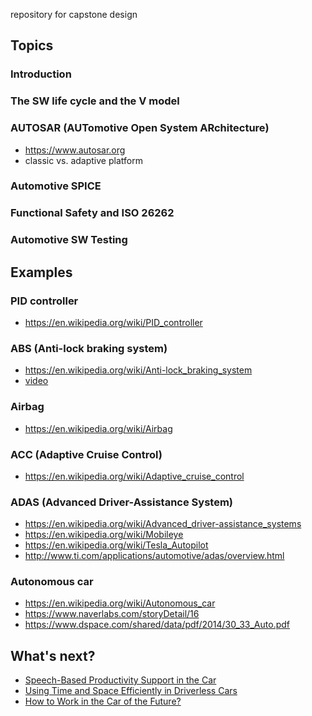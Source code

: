 repository for capstone design

## Topics

### Introduction

### The SW life cycle and the V model

### AUTOSAR (AUTomotive Open System ARchitecture)
* https://www.autosar.org
* classic vs. adaptive platform

### Automotive SPICE 

### Functional Safety and ISO 26262

### Automotive SW Testing

## Examples
### PID controller
* https://en.wikipedia.org/wiki/PID_controller


### ABS (Anti-lock braking system)
* https://en.wikipedia.org/wiki/Anti-lock_braking_system
* [video](https://youtu.be/ru4JIZ-x8yo)

### Airbag
* https://en.wikipedia.org/wiki/Airbag

### ACC (Adaptive Cruise Control)
* https://en.wikipedia.org/wiki/Adaptive_cruise_control

### ADAS (Advanced Driver-Assistance System)
* https://en.wikipedia.org/wiki/Advanced_driver-assistance_systems
* https://en.wikipedia.org/wiki/Mobileye
* https://en.wikipedia.org/wiki/Tesla_Autopilot
* http://www.ti.com/applications/automotive/adas/overview.html

### Autonomous car
* https://en.wikipedia.org/wiki/Autonomous_car
* https://www.naverlabs.com/storyDetail/16
* https://www.dspace.com/shared/data/pdf/2014/30_33_Auto.pdf


## What's next?
* [Speech-Based Productivity Support in the Car](https://www.microsoft.com/en-us/research/publication/an-exploration-of-speech-based-productivity-support-in-the-car/)
* [Using Time and Space Efficiently in Driverless Cars](https://dl.acm.org/citation.cfm?id=3300635)
* [How to Work in the Car of the Future?](https://dl.acm.org/citation.cfm?id=3300284)
